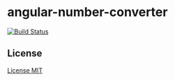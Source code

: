 # angular-number-converter 
[![Build Status](https://travis-ci.org/alexanderpa/angular-number-converter.svg)](https://travis-ci.org/alexanderpa/angular-number-converter)

## License
[License MIT](http://opensource.org/licenses/MIT)